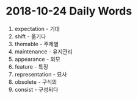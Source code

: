 # 2018-10-24 Daily Words

1. expectation - 기대
2. shift - 옮기다
3. themable - 주제별
4. maintenance - 유지관리
5. appearance - 외모
6. feature - 특징
7. representation - 묘사
8. obsolete - 구식의
9. consist - 구성되다
